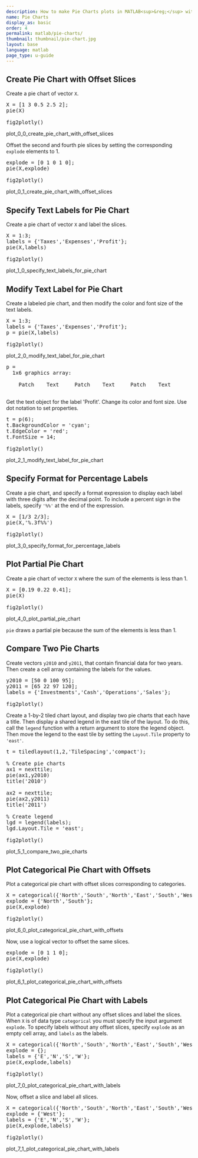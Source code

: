 ```yaml
---
description: How to make Pie Charts plots in MATLAB<sup>&reg;</sup> with Plotly.
name: Pie Charts
display_as: basic
order: 4
permalink: matlab/pie-charts/
thumbnail: thumbnail/pie-chart.jpg
layout: base
language: matlab
page_type: u-guide
---
```


## Create Pie Chart with Offset Slices

Create a pie chart of vector `X`.

<pre class="mcode">
X = [1 3 0.5 2.5 2];
pie(X)

fig2plotly()
</pre>

plot_0_0_create_pie_chart_with_offset_slices

Offset the second and fourth pie slices by setting the corresponding `explode` elements to 1.

<pre class="mcode">
explode = [0 1 0 1 0];
pie(X,explode)

fig2plotly()
</pre>

plot_0_1_create_pie_chart_with_offset_slices



<!--------------------- EXAMPLE BREAK ------------------------->

## Specify Text Labels for Pie Chart

Create a pie chart of vector `X` and label the slices.

<pre class="mcode">
X = 1:3;
labels = {'Taxes','Expenses','Profit'};
pie(X,labels)

fig2plotly()
</pre>

plot_1_0_specify_text_labels_for_pie_chart



<!--------------------- EXAMPLE BREAK ------------------------->

## Modify Text Label for Pie Chart

Create a labeled pie chart, and then modify the color and font size of the text labels.

<pre class="mcode">
X = 1:3;
labels = {'Taxes','Expenses','Profit'};
p = pie(X,labels)

fig2plotly()
</pre>

plot_2_0_modify_text_label_for_pie_chart


<pre class="codeoutput">p = 
  1x6 graphics array:

    Patch    Text     Patch    Text     Patch    Text 

</pre>


Get the text object for the label 'Profit'. Change its color and font size. Use dot notation to set properties.

<pre class="mcode">
t = p(6);
t.BackgroundColor = 'cyan';
t.EdgeColor = 'red';
t.FontSize = 14;

fig2plotly()
</pre>

plot_2_1_modify_text_label_for_pie_chart



<!--------------------- EXAMPLE BREAK ------------------------->

## Specify Format for Percentage Labels

Create a pie chart, and specify a format expression to display each label with three digits after the decimal point. To include a percent sign in the labels, specify `'%%'` at the end of the expression.

<pre class="mcode">
X = [1/3 2/3];
pie(X,'%.3f%%')

fig2plotly()
</pre>

plot_3_0_specify_format_for_percentage_labels



<!--------------------- EXAMPLE BREAK ------------------------->

## Plot Partial Pie Chart

Create a pie chart of vector `X` where the sum of the elements is less than 1.

<pre class="mcode">
X = [0.19 0.22 0.41];
pie(X)

fig2plotly()
</pre>

plot_4_0_plot_partial_pie_chart

`pie` draws a partial pie because the sum of the elements is less than 1.



<!--------------------- EXAMPLE BREAK ------------------------->

## Compare Two Pie Charts

Create vectors `y2010` and `y2011`, that contain financial data for two years. Then create a cell array containing the labels for the values.

<pre class="mcode">
y2010 = [50 0 100 95];
y2011 = [65 22 97 120];
labels = {'Investments','Cash','Operations','Sales'};

fig2plotly()
</pre>

Create a 1-by-2 tiled chart layout, and display two pie charts that each have a title. Then display a shared legend in the east tile of the layout. To do this, call the `legend` function with a return argument to store the legend object. Then move the legend to the east tile by setting the `Layout.Tile` property to `'east'`.

<pre class="mcode">
t = tiledlayout(1,2,'TileSpacing','compact');

% Create pie charts
ax1 = nexttile;
pie(ax1,y2010)
title('2010')

ax2 = nexttile;
pie(ax2,y2011)
title('2011')

% Create legend
lgd = legend(labels);
lgd.Layout.Tile = 'east';

fig2plotly()
</pre>

plot_5_1_compare_two_pie_charts



<!--------------------- EXAMPLE BREAK ------------------------->

## Plot Categorical Pie Chart with Offsets

Plot a categorical pie chart with offset slices corresponding to categories.

<pre class="mcode">
X = categorical({'North','South','North','East','South','West'});
explode = {'North','South'};
pie(X,explode)

fig2plotly()
</pre>

plot_6_0_plot_categorical_pie_chart_with_offsets

Now, use a logical vector to offset the same slices.

<pre class="mcode">
explode = [0 1 1 0];
pie(X,explode)

fig2plotly()
</pre>

plot_6_1_plot_categorical_pie_chart_with_offsets



<!--------------------- EXAMPLE BREAK ------------------------->

## Plot Categorical Pie Chart with Labels

Plot a categorical pie chart without any offset slices and label the slices. When `X` is of data type `categorical` you must specify the input argument `explode`. To specify labels without any offset slices, specify `explode` as an empty cell array, and `labels` as the labels.

<pre class="mcode">
X = categorical({'North','South','North','East','South','West'});
explode = {};
labels = {'E','N','S','W'};
pie(X,explode,labels)

fig2plotly()
</pre>

plot_7_0_plot_categorical_pie_chart_with_labels

Now, offset a slice and label all slices.

<pre class="mcode">
X = categorical({'North','South','North','East','South','West'});
explode = {'West'};
labels = {'E','N','S','W'};
pie(X,explode,labels)

fig2plotly()
</pre>

plot_7_1_plot_categorical_pie_chart_with_labels



<!--------------------- EXAMPLE BREAK ------------------------->

